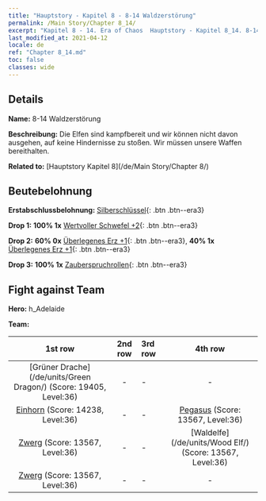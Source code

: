```yaml
---
title: "Hauptstory - Kapitel 8 - 8-14 Waldzerstörung"
permalink: /Main Story/Chapter 8_14/
excerpt: "Kapitel 8 - 14. Era of Chaos  Hauptstory - Kapitel 8_14. 8-14 Waldzerstörung"
last_modified_at: 2021-04-12
locale: de
ref: "Chapter 8_14.md"
toc: false
classes: wide
---
```


## Details

 **Name:** 8-14 Waldzerstörung

 **Beschreibung:** Die Elfen sind kampfbereit und wir können nicht davon ausgehen, auf keine Hindernisse zu stoßen. Wir müssen unsere Waffen bereithalten.

 **Related to:** [Hauptstory Kapitel 8](/de/Main Story/Chapter 8/)

## Beutebelohnung

 **Erstabschlussbelohnung:** [Silberschlüssel](/de/Items/con_693/){: .btn .btn--era3}

 **Drop 1:** **100% 1x** [Wertvoller Schwefel +2](/de/Items/mat_29/){: .btn .btn--era3}

 **Drop 2:** **60% 0x** [Überlegenes Erz +1](/de/Items/mat_19/){: .btn .btn--era3}, **40% 1x** [Überlegenes Erz +1](/de/Items/mat_19/){: .btn .btn--era3}

 **Drop 3:** **100% 1x** [Zauberspruchrollen](/de/Items/con_694/){: .btn .btn--era3}


## Fight against Team
 **Hero:** h_Adelaide

 **Team:**


  | 1st row | 2nd row | 3rd row | 4th row |
  |:----:|:----:|:----|:----:|
  | [Grüner Drache](/de/units/Green Dragon/) (Score: 19405, Level:36)  | - | - | - |
  | [Einhorn](/de/units/Unicorn/) (Score: 14238, Level:36)  | - | - | [Pegasus](/de/units/Pegasus/) (Score: 13567, Level:36)  |
  | [Zwerg](/de/units/Dwarf/) (Score: 13567, Level:36)  | - | - | [Waldelfe](/de/units/Wood Elf/) (Score: 13567, Level:36)  |
  | [Zwerg](/de/units/Dwarf/) (Score: 13567, Level:36)  | - | - | - |


